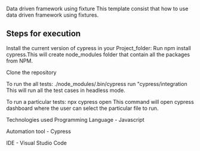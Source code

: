 Data driven framework using fixture
This template consist that how to use data driven framework using fixtures.

## Steps for execution
Install the current version of cypress in your Project_folder: Run npm install cypress.This will create node_modules folder that contain all the packages from NPM.

Clone the repository

To run the all tests:
./node_modules/.bin/cypress run "cypress/integration This will run all the test cases in headless mode.

To run a particular tests:
npx cypress open This command will open cypress dashboard where the user can select the particular file to run.

Technologies used
Programming Language - Javascript

Automation tool - Cypress

IDE - Visual Studio Code


